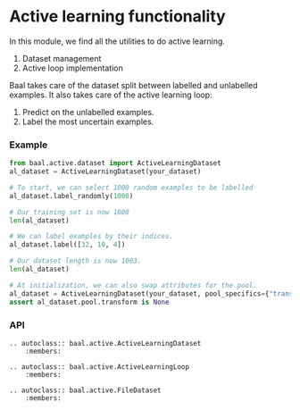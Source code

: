 # Active learning functionality

In this module, we find all the utilities to do active learning.

1. Dataset management
2. Active loop implementation

Baal takes care of the dataset split between labelled and unlabelled examples.
It also takes care of the active learning loop:

1. Predict on the unlabelled examples.
2. Label the most uncertain examples.

### Example

```python
from baal.active.dataset import ActiveLearningDataset
al_dataset = ActiveLearningDataset(your_dataset)

# To start, we can select 1000 random examples to be labelled
al_dataset.label_randomly(1000)

# Our training set is now 1000
len(al_dataset)

# We can label examples by their indices.
al_dataset.label([32, 10, 4])

# Our dataset length is now 1003.
len(al_dataset)

# At initialization, we can also swap attributes for the pool.
al_dataset = ActiveLearningDataset(your_dataset, pool_specifics={"transform": None})
assert al_dataset.pool.transform is None
```

### API

```eval_rst
.. autoclass:: baal.active.ActiveLearningDataset
    :members:

.. autoclass:: baal.active.ActiveLearningLoop
    :members:

.. autoclass:: baal.active.FileDataset
    :members:
```